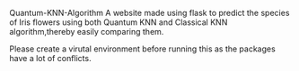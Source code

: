 Quantum-KNN-Algorithm
A website made using flask to predict the species of Iris flowers using both Quantum KNN and Classical KNN algorithm,thereby easily comparing them.

Please create a virutal environment before running this as the packages have a lot of conflicts.

